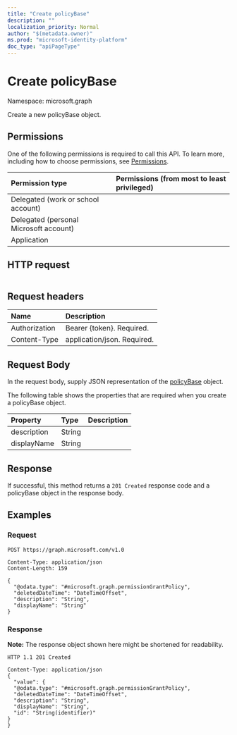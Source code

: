 ```yaml
---
title: "Create policyBase"
description: ""
localization_priority: Normal
author: "$(metadata.owner)"
ms.prod: "microsoft-identity-platform"
doc_type: "apiPageType"
---
```


# Create policyBase

Namespace: microsoft.graph

Create a new policyBase object.

## Permissions

One of the following permissions is required to call this API. To learn more, including how to choose permissions, see [Permissions](/graph/permissions-reference).

| Permission type                        | Permissions (from most to least privileged) |
| :------------------------------------- | :------------------------------------------ |
| Delegated (work or school account)     |                                             |
| Delegated (personal Microsoft account) |                                             |
| Application                            |                                             |

## HTTP request

<!-- {
  "blockType": "ignored"
}
-->

```http

```

## Request headers

| Name          | Description                 |
| :------------ | :-------------------------- |
| Authorization | Bearer {token}. Required.   |
| Content-Type  | application/json. Required. |

## Request Body

In the request body, supply JSON representation of the [policyBase](../resources/-policybase.md) object.

<!-- Actions and Functions -->

<!-- CRUD Methods -->

The following table shows the properties that are required when you create a policyBase object.

| Property    | Type   | Description |
| :---------- | :----- | :---------- |
| description | String |             |
| displayName | String |             |

## Response

If successful, this method returns a `201 Created` response code and a policyBase object in the response body.

## Examples

### Request

<!-- {
  "blockType": "request",
  "name": "create_policybase"
}
-->

```http
POST https://graph.microsoft.com/v1.0

Content-Type: application/json
Content-Length: 159

{
  "@odata.type": "#microsoft.graph.permissionGrantPolicy",
  "deletedDateTime": "DateTimeOffset",
  "description": "String",
  "displayName": "String"
}

```

### Response

**Note:** The response object shown here might be shortened for readability.

<!-- {
  "blockType": "response",
  "truncated": true,
  "@odata.type": "Microsoft.DirectoryServices.policyBase"
}
-->

```http
HTTP 1.1 201 Created

Content-Type: application/json
{
  "value": {
  "@odata.type": "#microsoft.graph.permissionGrantPolicy",
  "deletedDateTime": "DateTimeOffset",
  "description": "String",
  "displayName": "String",
  "id": "String(identifier)"
}
}

```
